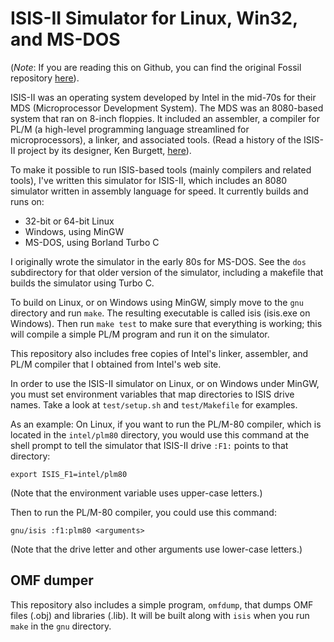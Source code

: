 # ISIS-II Simulator for Linux, Win32, and MS-DOS

(*Note*: If you are reading this on Github, you can find the
original Fossil repository [here](https://www.bloovis.com/fossil/home/marka/fossils/isis/home)).

ISIS-II was an operating system developed by Intel in the mid-70s for
their MDS (Microprocessor Development System).  The MDS was an 8080-based
system that ran on 8-inch floppies.  It included an assembler, a compiler
for PL/M (a high-level programming language streamlined for microprocessors),
a linker, and associated tools.  (Read a history of the ISIS-II
project by its designer, Ken Burgett, [here](https://rogerarrick.com/kenburgett/)).

To make it possible to run ISIS-based tools (mainly compilers and related
tools), I've written this simulator for ISIS-II, which includes an 8080
simulator written in assembly language for speed.  It currently builds
and runs on:

* 32-bit or 64-bit Linux
* Windows, using MinGW
* MS-DOS, using Borland Turbo C

I originally wrote the simulator in the early 80s for MS-DOS.  See the
`dos` subdirectory for that older version of the simulator, including a
makefile that builds the simulator using Turbo C.

To build on Linux, or on Windows using MinGW, simply move to the `gnu` directory
and run `make`.  The resulting executable is called isis (isis.exe on Windows).
Then run `make test` to make sure that everything is
working; this will compile a simple PL/M program and run it on the
simulator.

This repository also includes free copies of Intel's linker, assembler, and PL/M
compiler that I obtained from Intel's web site.

In order to use the ISIS-II simulator on Linux, or on Windows under
MinGW, you must set environment variables that map directories to ISIS
drive names.  Take a look at `test/setup.sh` and `test/Makefile` for
examples.

As an example: On Linux, if you want to run the PL/M-80 compiler, which
is located in the `intel/plm80` directory, you would use this
command at the shell prompt to tell the simulator that ISIS-II
drive `:F1:` points to that directory:

    export ISIS_F1=intel/plm80

(Note that the environment variable uses upper-case letters.)

Then to run the PL/M-80 compiler, you could use this command:

    gnu/isis :f1:plm80 <arguments>

(Note that the drive letter and other arguments use lower-case letters.)

## OMF dumper

This repository also includes a simple program, `omfdump`, that dumps OMF files
(.obj) and libraries (.lib).  It will be built along with `isis` when
you run `make` in the `gnu` directory.
